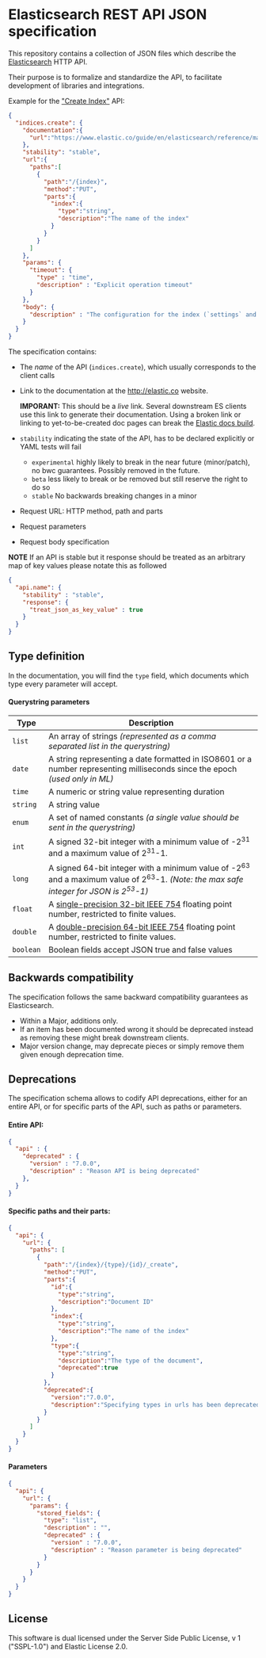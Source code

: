 # Elasticsearch REST API JSON specification

This repository contains a collection of JSON files which describe the [Elasticsearch](http://elastic.co) HTTP API.

Their purpose is to formalize and standardize the API, to facilitate development of libraries and integrations.

Example for the ["Create Index"](https://www.elastic.co/guide/en/elasticsearch/reference/master/indices-create-index.html) API:

```json
{
  "indices.create": {
    "documentation":{
      "url":"https://www.elastic.co/guide/en/elasticsearch/reference/master/indices-create-index.html"
    },
    "stability": "stable",
    "url":{
      "paths":[
        {
          "path":"/{index}",
          "method":"PUT",
          "parts":{
            "index":{
              "type":"string",
              "description":"The name of the index"
            }
          }
        }
      ]
    },
    "params": {
      "timeout": {
        "type" : "time",
        "description" : "Explicit operation timeout"
      }
    },
    "body": {
      "description" : "The configuration for the index (`settings` and `mappings`)"
    }
  }
}
```

The specification contains:

* The _name_ of the API (`indices.create`), which usually corresponds to the client calls
* Link to the documentation at the <http://elastic.co> website.

  **IMPORANT:** This should be a _live_ link. Several downstream ES clients use
  this link to generate their documentation. Using a broken link or linking to
  yet-to-be-created doc pages can break the [Elastic docs
  build](https://github.com/elastic/docs#building-documentation).
* `stability` indicating the state of the API, has to be declared explicitly or YAML tests will fail
    * `experimental` highly likely to break in the near future (minor/patch), no bwc guarantees.
    Possibly removed in the future.
    * `beta` less likely to break or be removed but still reserve the right to do so
    * `stable` No backwards breaking changes in a minor
* Request URL: HTTP method, path and parts
* Request parameters
* Request body specification

**NOTE**
If an API is stable but it response should be treated as an arbitrary map of key values please notate this as followed

```json
{
  "api.name": {
    "stability" : "stable",
    "response": {
      "treat_json_as_key_value" : true
    }
  }
}
```

## Type definition
In the documentation, you will find the `type` field, which documents which type every parameter will accept.

#### Querystring parameters
| Type  | Description  |
|---|---|
| `list`  | An array of strings *(represented as a comma separated list in the querystring)* |
| `date` | A string representing a date formatted in ISO8601 or a number representing milliseconds since the epoch *(used only in ML)*   |
| `time` | A numeric or string value representing duration |
| `string` | A string value  |
| `enum` | A set of named constants *(a single value should be sent in the querystring)*  |
| `int` | A signed 32-bit integer with a minimum value of -2<sup>31</sup> and a maximum value of 2<sup>31</sup>-1.  |
| `long` | A signed 64-bit integer with a minimum value of -2<sup>63</sup> and a maximum value of 2<sup>63</sup>-1. *(Note: the max safe integer for JSON is 2<sup>53</sup>-1)* |
| `float` | A [single-precision 32-bit IEEE 754](https://en.wikipedia.org/wiki/Floating-point_arithmetic) floating point number, restricted to finite values.  |
| `double` | A [double-precision 64-bit IEEE 754](https://en.wikipedia.org/wiki/Floating-point_arithmetic) floating point number, restricted to finite values.  |
| `boolean` | Boolean fields accept JSON true and false values  |

## Backwards compatibility

The specification follows the same backward compatibility guarantees as Elasticsearch.

- Within a Major, additions only.
- If an item has been documented wrong it should be deprecated instead as removing these might break downstream clients.
- Major version change, may deprecate pieces or simply remove them given enough deprecation time.

## Deprecations

The specification schema allows to codify API deprecations, either for an entire API, or for specific parts of the API, such as paths or parameters.

#### Entire API:

```json
{
  "api" : {
    "deprecated" : {
      "version" : "7.0.0",
      "description" : "Reason API is being deprecated"
    },
  }
}
```

#### Specific paths and their parts:

```json
{
  "api": {
    "url": {
      "paths": [
        {
          "path":"/{index}/{type}/{id}/_create",
          "method":"PUT",
          "parts":{
            "id":{
              "type":"string",
              "description":"Document ID"
            },
            "index":{
              "type":"string",
              "description":"The name of the index"
            },
            "type":{
              "type":"string",
              "description":"The type of the document",
              "deprecated":true
            }
          },
          "deprecated":{
            "version":"7.0.0",
            "description":"Specifying types in urls has been deprecated"
          }
        }
      ]
    }
  }
}
```

#### Parameters

```json
{
  "api": {
    "url": {
      "params": {
        "stored_fields": {
          "type": "list",
          "description" : "",
          "deprecated" : {
            "version" : "7.0.0",
            "description" : "Reason parameter is being deprecated"
          }
        }
      }
    }
  }
}
```

## License

This software is dual licensed under the Server Side Public License, v 1 ("SSPL-1.0") and Elastic License 2.0.
